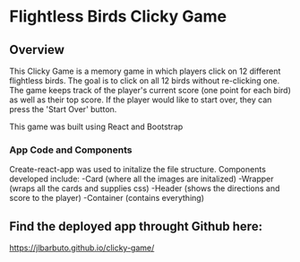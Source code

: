 # Flightless Birds Clicky Game

## Overview

This Clicky Game is a memory game in which players click on 12 different flightless birds. The goal is to click on all 12 birds without re-clicking one. The game keeps track of the player's current score (one point for each bird) as well as their top score. If the player would like to start over, they can press the 'Start Over' button.

This game was built using React and Bootstrap

### App Code and Components

Create-react-app was used to initalize the file structure. Components developed include:
-Card (where all the images are initalized)
-Wrapper (wraps all the cards and supplies css)
-Header (shows the directions and score to the player)
-Container (contains everything)

## Find the deployed app throught Github here:
https://jlbarbuto.github.io/clicky-game/